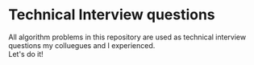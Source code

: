 # Technical Interview questions
All algorithm problems in this repository are used as technical interview questions my colluegues and I experienced.  
Let's do it!  
